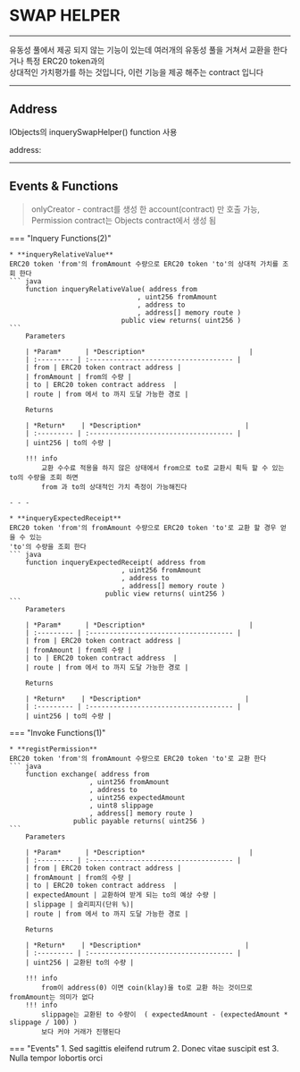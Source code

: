 # **SWAP HELPER**
- - -

유동성 풀에서 제공 되지 않는 기능이 있는데 여러개의 유동성 풀을 거쳐서 교환을 한다거나 특정 ERC20 token과의    
상대적인 가치평가를 하는 것입니다, 이런 기능을 제공 해주는 contract 입니다

- - -

## **Address**
IObjects의 inquerySwapHelper() function 사용   

address:      

- - -

## **Events & Functions**

> onlyCreator - contract를 생성 한 account(contract) 만 호출 가능, Permission contract는 Objects contract에서 생성 됨        

=== "Inquery Functions(2)"

    * **inqueryRelativeValue**   
    ERC20 token 'from'의 fromAmount 수량으로 ERC20 token 'to'의 상대적 가치를 조회 한다   
    ``` java
        function inqueryRelativeValue( address from
                                    , uint256 fromAmount
                                    , address to
                                    , address[] memory route ) 
                                public view returns( uint256 )
    ```   
        Parameters     
           
        | *Param*      | *Description*                          |
        | :--------- | :------------------------------------ |
        | from | ERC20 token contract address |
        | fromAmount | from의 수량 |   
        | to | ERC20 token contract address  |   
        | route | from 에서 to 까지 도달 가능한 경로 |  

        Returns     

        | *Return*    | *Description*                          |
        | :--------- | :------------------------------------ |
        | uint256 | to의 수량 |

        !!! info 
            교환 수수료 적용을 하지 않은 상태에서 from으로 to로 교환시 획득 할 수 있는 to의 수량을 조회 하면   
            from 과 to의 상대적인 가치 측정이 가능해진다                

    - - -

    * **inqueryExpectedReceipt**   
    ERC20 token 'from'의 fromAmount 수량으로 ERC20 token 'to'로 교환 할 경우 얻을 수 있는   
    'to'의 수량을 조회 한다
    ``` java
        function inqueryExpectedReceipt( address from
                                , uint256 fromAmount
                                , address to
                                , address[] memory route ) 
                            public view returns( uint256 )
    ```   
        Parameters     
           
        | *Param*      | *Description*                          |
        | :--------- | :------------------------------------ |
        | from | ERC20 token contract address |
        | fromAmount | from의 수량 |   
        | to | ERC20 token contract address  |   
        | route | from 에서 to 까지 도달 가능한 경로 |  

        Returns     

        | *Return*    | *Description*                          |
        | :--------- | :------------------------------------ |
        | uint256 | to의 수량 |

    
    
=== "Invoke Functions(1)"

    * **registPermission**   
    ERC20 token 'from'의 fromAmount 수량으로 ERC20 token 'to'로 교환 한다  
    ``` java
        function exchange( address from
                        , uint256 fromAmount
                        , address to
                        , uint256 expectedAmount
                        , uint8 slippage
                        , address[] memory route ) 
                    public payable returns( uint256 )
    ```  
        Parameters     
           
        | *Param*      | *Description*                          |
        | :--------- | :------------------------------------ |
        | from | ERC20 token contract address |
        | fromAmount | from의 수량 |   
        | to | ERC20 token contract address  |    
        | expectedAmount | 교환하여 받게 되는 to의 예상 수량 |    
        | slippage | 슬리피지(단위 %)|   
        | route | from 에서 to 까지 도달 가능한 경로 |    

        Returns     

        | *Return*    | *Description*                          |
        | :--------- | :------------------------------------ |
        | uint256 | 교환된 to의 수량 |

        !!! info
            from이 address(0) 이면 coin(klay)을 to로 교환 하는 것이므로 fromAmount는 의미가 없다   
        !!! info
            slippage는 교환된 to 수량이  ( expectedAmount - (expectedAmount * slippage / 100) )   
            보다 커야 거래가 진행된다

=== "Events"
    1. Sed sagittis eleifend rutrum
    2. Donec vitae suscipit est
    3. Nulla tempor lobortis orci

